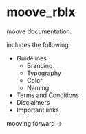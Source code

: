 # moove_rblx

moove documentation.

includes the following:

- Guidelines
  - Branding
  - Typography
  - Color
  - Naming
- Terms and Conditions
- Disclaimers
- Important links

mooving forward →
